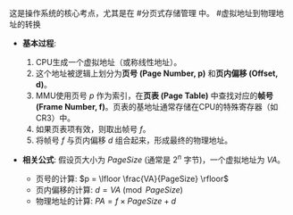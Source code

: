 这是操作系统的核心考点，尤其是在 #分页式存储管理 中。
#虚拟地址到物理地址的转换 
*   **基本过程**:
    1.  CPU生成一个虚拟地址（或称线性地址）。
    2.  这个地址被逻辑上划分为**页号 (Page Number, p)** 和**页内偏移 (Offset, d)**。
    3.  MMU使用页号 $p$ 作为索引，在**页表 (Page Table)** 中查找对应的**帧号 (Frame Number, f)**。页表的基地址通常存储在CPU的特殊寄存器（如CR3）中。
    4.  如果页表项有效，则取出帧号 $f$。
    5.  将帧号 $f$ 与页内偏移 $d$ 组合起来，形成最终的物理地址。

*   **相关公式**:
    假设页大小为 $PageSize$ (通常是 $2^n$ 字节)，一个虚拟地址为 $VA$。
    *   页号的计算: $p = \lfloor \frac{VA}{PageSize} \rfloor$
    *   页内偏移的计算: $d = VA \pmod{PageSize}$
    *   物理地址的计算: $PA = f \times PageSize + d$